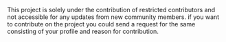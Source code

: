 This project is solely under the contribution of restricted contributors and not accessible for any updates from new community members.
if you want to contribute on the project you could send a request for the same consisting of your profile and reason for contribution.
